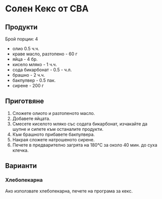 # Солен Кекс от CBA

## Продукти

Брой порции: 4

- олио 0.5 ч.ч.
- краве масло, разтопено - 60 г
- яйца - 4 бр.
- кисело мляко - 1 ч.ч.
- сода бикарбонат - 0.5 - ч.л.
- брашно - 2 ч.ч.
- бакпулвер - 0.5 пак.
- сирене - 200 г

## Приготвяне

1. Сложете олиото и разтопеното масло.
2. Добавете яйцата.
3. Смесете киселото мляко със содата бикарбонат, изчакайте да шупне и сипете към останалите продукти.
4. Към брашното прибавете бакпулвера.
5. Накрая сложете натрошеното сирене.
6. Печете в предварително загрята на 180°С за около 40 мин. до суха клечка.

## Варианти

### Хлебопекарна
Ако използвате хлебопекарна, печете на програма за кекс.

<!--
-- meta
- Source: https://cbabg.com/%D1%80%D0%B5%D1%86%D0%B5%D0%BF%D1%82%D0%B0/%D1%81%D0%BE%D0%BB%D0%B5%D0%BD-%D0%BA%D0%B5%D0%BA%D1%81-%D0%B2-%D1%85%D0%BB%D0%B5%D0%B1%D0%BE%D0%BF%D0%B5%D0%BA%D0%B0%D1%80%D0%BD%D0%B0

-->